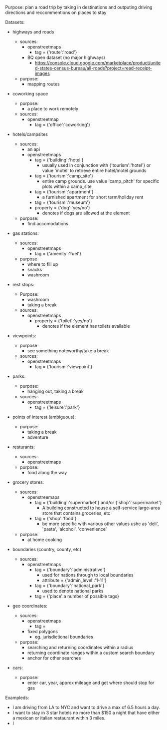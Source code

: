 Purpose: plan a road trip by taking in destinations and outputing driving directions and reccommentions on places to stay

Datasets:

- highways and roads
    - sources:
        - openstreetmaps
            - tag = {'route':'road'}
        - BQ open dataset (no major highways)
            - https://console.cloud.google.com/marketplace/product/united-states-census-bureau/all-roads?project=read-receipt-images 
    - purpose:
        - mapping routes
- coworking space
    - purpose:
        - a place to work remotely
    - sources:
        - openstreetmap
            - tag = {'office':'coworking'}
- hotels/campsites
    - sources:
        - an api
        - openstreetmaps
            - tag = {'building':'hotel'}
                - usually used in conjunction with {'tourism':'hotel'} or value 'motel' to retrieve entire hotel/motel grounds
            - tag = {'tourism':'camp_site'}
                - entire camp grounds. use value 'camp_pitch' for specific plots within a camp_site
            - tag = {'tourism':'apartment'}
                - a furnished apartment for short term/holiday rent
            - tag = {'tourism':'museum'}
            - property = {'dog':'yes/no'}
                - denotes if dogs are allowed at the element
    - purpose:
        - find accomodations
- gas stations:
    - sources:
        - openstreetmaps
            - tag = {'amenity':'fuel'}
    - purpose
        - where to fill up
        - snacks
        - washroom
- rest stops:
    - Purpose:
        - washroom
        - taking a break
    - sources:
        - openstreetmaps
            - property = {'toilet':'yes/no'}
                - denotes if the element has toilets available
- viewpoints:
    - purpose
        - see something noteworthy/take a break
    - sources:
        - openstreetmaps
            - tag = {'tourism':'viewpoint'}
- parks:
    - purpose: 
        - hanging out, taking a break
    - sources: 
        - openstreetmaps
            - tag = {'leisure':'park'}
- points of interest (ambiguous):
    - purpose:
        - taking a break
        - adventure
    
- resturants:
    - sources:
        - openstreetmaps
    - purpose:
        - food along the way
- grocery stores:
    - sources:
        - openstreemaps
            - tag = {'building':'supermarket'} and/or {'shop':'supermarket'}
                - A building constructed to house a self-service large-area store that contains groceries, etc
            - tag = {'shop':'food'}
                - be more specific with various other values ushc as 'deli', 'pasta', 'alcohol', 'convenience'
    - purpose:
        - at home cooking
- boundaries (country, county, etc)
    - sources:
        - openstreetmaps
            - tag = {'boundary':'administrative'}
                - used for nations through to local boundaries
                - attribute = {'admin_level':'1-11'}
            - tag = {'boundary':'national_park'}
                - used to denote national parks
            - tag = {'place':a number of possible tags}
- geo coordinates:
    - sources: 
        - openstreetmaps
            - tag = 
        - fixed polygons
            - eg. jurisdictional boundaries
    - purpose:
        - searching and returning coordinates within a radius
        - returning coordinate ranges within a custom search boundary
        - anchor for other searches
- cars:
    - purpose:
        - enter car, year, approx mileage and get where should stop for gas

Exampleds:
- I am driving from LA to NYC and want to drive a max of 6.5 hours a day.
- I want to stay in 3 star hotels no more than $150 a night that have either a mexican or italian restaurant within 3 miles. 
- I